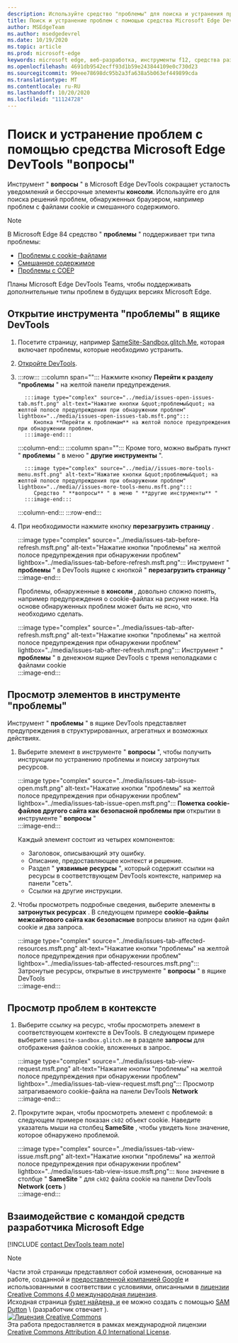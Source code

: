 ```yaml
---
description: Используйте средство "проблемы" для поиска и устранения проблем с веб-сайтом.
title: Поиск и устранение проблем с помощью средства Microsoft Edge DevTools "вопросы"
author: MSEdgeTeam
ms.author: msedgedevrel
ms.date: 10/19/2020
ms.topic: article
ms.prod: microsoft-edge
keywords: microsoft edge, веб-разработка, инструменты f12, средства разработчика
ms.openlocfilehash: 4691db9542ecff93d1b59e243844109e0c730d23
ms.sourcegitcommit: 99eee78698dc95b2a3fa638a5b063ef449899cda
ms.translationtype: MT
ms.contentlocale: ru-RU
ms.lasthandoff: 10/20/2020
ms.locfileid: "11124728"
---
```

<!-- Copyright Sam Dutton 

   Licensed under the Apache License, Version 2.0 (the "License");
   you may not use this file except in compliance with the License.
   You may obtain a copy of the License at

       https://www.apache.org/licenses/LICENSE-2.0

   Unless required by applicable law or agreed to in writing, software
   distributed under the License is distributed on an "AS IS" BASIS,
   WITHOUT WARRANTIES OR CONDITIONS OF ANY KIND, either express or implied.
   See the License for the specific language governing permissions and
   limitations under the License.  -->  

# Поиск и устранение проблем с помощью средства Microsoft Edge DevTools "вопросы"  

Инструмент " **вопросы** " в Microsoft Edge DevTools сокращает усталость уведомлений и бессрочные элементы **консоли**.  Используйте его для поиска решений проблем, обнаруженных браузером, например проблем с файлами cookie и смешанного содержимого.  

> [!NOTE]
> В Microsoft Edge 84 средство " **проблемы** " поддерживает три типа проблемы:  
> *   [Проблемы с cookie-файлами][MDNSameSiteCookies]  
> *   [Смешанное содержимое][MDNMixedContent]  
> *   [Проблемы с COEP][W3CCOEPSpec]
> 
> Планы Microsoft Edge DevTools Teams, чтобы поддерживать дополнительные типы проблем в будущих версиях Microsoft Edge.  

## Открытие инструмента "проблемы" в ящике DevTools  

1.  Посетите страницу, например [SameSite-Sandbox.glitch.Me][GlitchSamesiteSandbox], которая включает проблемы, которые необходимо устранить.  
1.  [Откройте DevTools][DevtoolsOpen].  
1.  :::row:::
       :::column span="":::
          Нажмите кнопку **Перейти к разделу "проблемы** " на желтой панели предупреждения.  
          
          :::image type="complex" source="../media/issues-open-issues-tab.msft.png" alt-text="Нажатие кнопки &quot;проблемы&quot; на желтой полосе предупреждения при обнаружении проблем" lightbox="../media/issues-open-issues-tab.msft.png":::
             Кнопка **Перейти к проблемам** на желтой полосе предупреждения при обнаружении проблем.  
          :::image-end:::  
       :::column-end:::
       :::column span="":::
          Кроме того, можно выбрать пункт " **проблемы** " в меню " **другие инструменты** ".  
          
          :::image type="complex" source="../media//issues-more-tools-menu.msft.png" alt-text="Нажатие кнопки &quot;проблемы&quot; на желтой полосе предупреждения при обнаружении проблем" lightbox="../media//issues-more-tools-menu.msft.png":::
             Средство " **вопросы** " в меню " **другие инструменты** "  
          :::image-end:::  
       :::column-end:::
    :::row-end:::
    
1.  При необходимости нажмите кнопку **перезагрузить страницу** .  
    
    :::image type="complex" source="../media/issues-tab-before-refresh.msft.png" alt-text="Нажатие кнопки &quot;проблемы&quot; на желтой полосе предупреждения при обнаружении проблем" lightbox="../media/issues-tab-before-refresh.msft.png":::
       Инструмент " **проблемы** " в DevTools ящике с кнопкой " **перезагрузить страницу** "  
    :::image-end:::  

    Проблемы, обнаруженные в **консоли** , довольно сложно понять, например предупреждения о cookie-файлах на рисунке ниже.  На основе обнаруженных проблем может быть не ясно, что необходимо сделать.  
    
    :::image type="complex" source="../media/issues-tab-after-refresh.msft.png" alt-text="Нажатие кнопки &quot;проблемы&quot; на желтой полосе предупреждения при обнаружении проблем" lightbox="../media/issues-tab-after-refresh.msft.png":::
       Инструмент " **проблемы** " в денежном ящике DevTools с тремя неполадками с файлами cookie  
    :::image-end:::  
    
## Просмотр элементов в инструменте "проблемы"  

Инструмент " **проблемы** " в ящике DevTools представляет предупреждения в структурированных, агрегатных и возможных действиях.  

1.  Выберите элемент в инструменте " **вопросы** ", чтобы получить инструкции по устранению проблемы и поиску затронутых ресурсов.  
    
    :::image type="complex" source="../media/issues-tab-issue-open.msft.png" alt-text="Нажатие кнопки &quot;проблемы&quot; на желтой полосе предупреждения при обнаружении проблем" lightbox="../media/issues-tab-issue-open.msft.png":::
       **Пометка cookie-файлов другого сайта как безопасной проблемы при** открытии в инструменте " **вопросы** "  
    :::image-end:::  
    
    Каждый элемент состоит из четырех компонентов:  
    
    *   Заголовок, описывающий эту ошибку.  
    *   Описание, предоставляющее контекст и решение.  
    *   Раздел " **уязвимые ресурсы** ", который содержит ссылки на ресурсы в соответствующем DevTools контексте, например на панели "сеть".  
    *   Ссылки на другие инструкции.  
    
1.  Чтобы просмотреть подробные сведения, выберите элементы в **затронутых ресурсах** .  В следующем примере **cookie-файлы межсайтового сайта как безопасные** вопросы влияют на один файл cookie и два запроса.  
    
    :::image type="complex" source="../media/issues-tab-affected-resources.msft.png" alt-text="Нажатие кнопки &quot;проблемы&quot; на желтой полосе предупреждения при обнаружении проблем" lightbox="../media/issues-tab-affected-resources.msft.png":::
       Затронутые ресурсы, открытые в инструменте " **вопросы** " в ящике DevTools  
    :::image-end:::  
    
## Просмотр проблем в контексте  

1.  Выберите ссылку на ресурс, чтобы просмотреть элемент в соответствующем контексте в DevTools.  В следующем примере выберите `samesite-sandbox.glitch.me` в разделе **запросы** для отображения файлов cookie, вложенных в запрос.  
    
    :::image type="complex" source="../media/issues-tab-view-request.msft.png" alt-text="Нажатие кнопки &quot;проблемы&quot; на желтой полосе предупреждения при обнаружении проблем" lightbox="../media/issues-tab-view-request.msft.png":::
       Просмотр затрагиваемого cookie-файла на панели DevTools **Network**  
    :::image-end:::  

1.  Прокрутите экран, чтобы просмотреть элемент с проблемой: в следующем примере показан `ck02` объект cookie.  Наведите указатель мыши на столбец **SameSite** , чтобы увидеть `None` значение, которое обнаружено проблемой.  
    
    :::image type="complex" source="../media/issues-tab-view-issue.msft.png" alt-text="Нажатие кнопки &quot;проблемы&quot; на желтой полосе предупреждения при обнаружении проблем" lightbox="../media/issues-tab-view-issue.msft.png":::
       `None` значение в столбце " **SameSite** " для `ck02` файла cookie на панели DevTools **Network (сеть** )  
    :::image-end:::  

## Взаимодействие с командой средств разработчика Microsoft Edge  

[!INCLUDE [contact DevTools team note](../includes/contact-devtools-team-note.md)]  

<!-- links -->  

[DevtoolsOpen]: ../open.md "Открыть Microsoft Edge DevTools | Документы Microsoft"  

[GlitchSamesiteSandbox]: https://samesite-sandbox.glitch.me "Проверка файлов cookie SameSite | Цепь"  

[MDNSameSiteCookies]: https://developer.mozilla.org/docs/Web/HTTP/Headers/Set-Cookie/SameSite "SameSite cookie-файлы | MDN"  
[MDNMixedContent]: https://developer.mozilla.org/docs/Web/Security/Mixed_content "Смешанное содержимое | MDN"  

[W3CCOEPSpec]: https://wicg.github.io/cross-origin-embedder-policy "Политика внедрения для разных источников | Группа сообщества веб-Incubator"  

> [!NOTE]
> Части этой страницы представляют собой изменения, основанные на работе, созданной и [предоставленной компанией Google][GoogleSitePolicies] и использованными в соответствии с условиями, описанными в [лицензии Creative Commons 4,0 международная лицензия][CCA4IL].  
> Исходная страница [будет найдена, и](https://developers.google.com/web/tools/chrome-devtools/issues/index) ее можно создать с помощью [SAM Dutton][SamDutton] \ (разработчик отвечает \).  
[![Лицензия Creative Commons][CCby4Image]][CCA4IL]  
Эта работа предоставляется в рамках международной лицензии [Creative Commons Attribution 4.0 International License][CCA4IL].  

[CCA4IL]: https://creativecommons.org/licenses/by/4.0  
[CCby4Image]: https://i.creativecommons.org/l/by/4.0/88x31.png  
[GoogleSitePolicies]: https://developers.google.com/terms/site-policies  
[KayceBasques]: https://developers.google.com/web/resources/contributors/kaycebasques  
[SamDutton]: https://developers.google.com/web/resources/contributors/samdutton  
